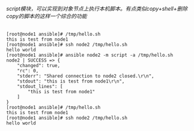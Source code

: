 ###### script模块，可以实现到对象节点上执行本机脚本。有点类似copy+shell+删除copy的脚本的这样一个综合的功能
	[root@node1 ansible]# /tmp/hello.sh
	this is test from node1
	[root@node1 ansible]# ssh node2 /tmp/hello.sh
	hello world
	[root@node1 ansible]# ansible node2 -m script -a /tmp/hello.sh
	node2 | SUCCESS => {
	    "changed": true,
	    "rc": 0,
	    "stderr": "Shared connection to node2 closed.\r\n",
	    "stdout": "this is test from node1\r\n",
	    "stdout_lines": [
	        "this is test from node1"
	    ]
	}
	[root@node1 ansible]# /tmp/hello.sh
	this is test from node1
	[root@node1 ansible]# ssh node2 /tmp/hello.sh
	hello world

